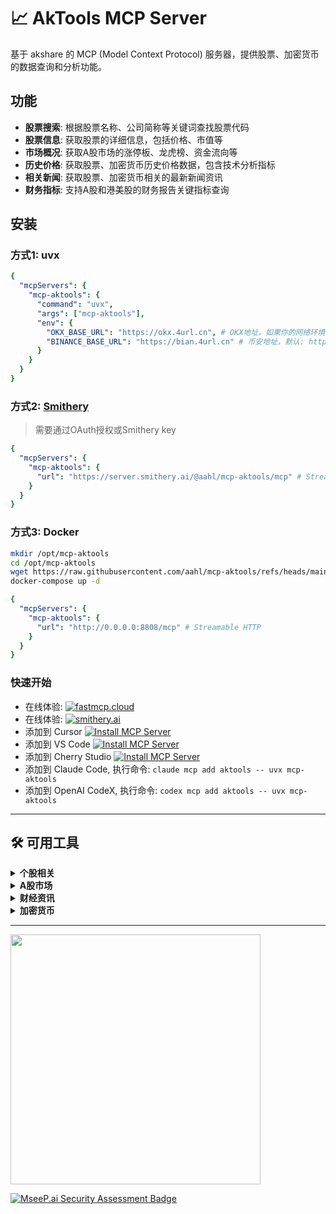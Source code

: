 # 📈 AkTools MCP Server

<!-- mcp-name: io.github.aahl/mcp-aktools -->
<!-- [![MCP Badge](https://lobehub.com/badge/mcp/aahl-mcp-aktools)](https://lobehub.com/mcp/aahl-mcp-aktools) -->
<!-- [![Verified on MseeP](https://mseep.ai/badge.svg)](https://mseep.ai/app/1dd74d48-e77b-49f9-8d67-8c99603336e1) -->

基于 akshare 的 MCP (Model Context Protocol) 服务器，提供股票、加密货币的数据查询和分析功能。


## 功能

- **股票搜索**: 根据股票名称、公司简称等关键词查找股票代码
- **股票信息**: 获取股票的详细信息，包括价格、市值等
- **市场概况**: 获取A股市场的涨停板、龙虎榜、资金流向等
- **历史价格**: 获取股票、加密货币历史价格数据，包含技术分析指标
- **相关新闻**: 获取股票、加密货币相关的最新新闻资讯
- **财务指标**: 支持A股和港美股的财务报告关键指标查询


## 安装

### 方式1: uvx
```yaml
{
  "mcpServers": {
    "mcp-aktools": {
      "command": "uvx",
      "args": ["mcp-aktools"],
      "env": {
        "OKX_BASE_URL": "https://okx.4url.cn", # OKX地址，如果你的网络环境无法访问okx.com，可通过此选项配置反代地址
        "BINANCE_BASE_URL": "https://bian.4url.cn" # 币安地址，默认: https://www.binance.com
      }
    }
  }
}
```

### 方式2: [Smithery](https://smithery.ai/server/@aahl/mcp-aktools)
> 需要通过OAuth授权或Smithery key

```yaml
{
  "mcpServers": {
    "mcp-aktools": {
      "url": "https://server.smithery.ai/@aahl/mcp-aktools/mcp" # Streamable HTTP
    }
  }
}
```

### 方式3: Docker
```bash
mkdir /opt/mcp-aktools
cd /opt/mcp-aktools
wget https://raw.githubusercontent.com/aahl/mcp-aktools/refs/heads/main/docker-compose.yml
docker-compose up -d
```
```yaml
{
  "mcpServers": {
    "mcp-aktools": {
      "url": "http://0.0.0.0:8808/mcp" # Streamable HTTP
    }
  }
}
```

### 快速开始
- 在线体验: [![fastmcp.cloud](https://img.shields.io/badge/Cloud-+?label=FastMCP)](https://fastmcp.cloud/xiaomi/aktools/chat)
- 在线体验: [![smithery.ai](https://smithery.ai/badge/@aahl/mcp-aktools)](https://smithery.ai/server/@aahl/mcp-aktools)
- 添加到 Cursor [![Install MCP Server](https://cursor.com/deeplink/mcp-install-dark.svg)](https://cursor.com/zh/install-mcp?name=aktools&config=eyJjb21tYW5kIjoidXZ4IiwiYXJncyI6WyJtY3AtYWt0b29scyJdfQ%3D%3D)
- 添加到 VS Code [![Install MCP Server](https://img.shields.io/badge/VS_Code-+?label=Add+MCP+Server&color=0098FF)](https://insiders.vscode.dev/redirect?url=vscode:mcp/install%3F%7B%22name%22%3A%22aktools%22%2C%22command%22%3A%22uvx%22%2C%22args%22%3A%5B%22mcp-aktools%22%5D%7D)
- 添加到 Cherry Studio [![Install MCP Server](https://img.shields.io/badge/Cherry_Studio-+?label=Add+MCP+Server&color=FF5F5F)](https://gitee.com/link?target=cherrystudio%3A%2F%2Fmcp%2Finstall%3Fservers%3DeyJtY3BTZXJ2ZXJzIjp7ImFrdG9vbHMiOnsiY29tbWFuZCI6InV2eCIsImFyZ3MiOlsibWNwLWFrdG9vbHMiXX19fQ%3D%3D)
- 添加到 Claude Code, 执行命令: `claude mcp add aktools -- uvx mcp-aktools`
- 添加到 OpenAI CodeX, 执行命令: `codex mcp add aktools -- uvx mcp-aktools`

------

## 🛠️ 可用工具

<details>
<summary><strong>个股相关</strong></summary>

- `search` - 查找股票代码，支持A股、港股、美股
- `stock_info` - 获取股票信息
- `stock_prices` - 获取股票历史价格
- `stock_indicators_a` - A股关键指标
- `stock_indicators_hk` - 港股关键指标
- `stock_indicators_us` - 美股关键指标

</details>

<details>
<summary><strong>A股市场</strong></summary>

- `get_current_time` - 获取当前时间及A股交易日信息
- `stock_zt_pool_em` - A股涨停股池
- `stock_zt_pool_strong_em` - A股强势股池
- `stock_lhb_ggtj_sina` - A股龙虎榜统计
- `stock_fund_flow_concept` - A股概念资金流向

</details>

<details>
<summary><strong>财经资讯</strong></summary>

- `stock_news` - 获取个股/加密货币相关新闻
- `stock_news_global` - 全球财经快讯

</details>

<details>
<summary><strong>加密货币</strong></summary>

- `okx_prices` - 获取加密货币历史价格
- `okx_loan_ratios` - 获取加密货币杠杆多空比
- `okx_taker_volume` - 获取加密货币主动买卖情况
- `binance_ai_report` - 获取加密货币AI分析报告

</details>


------

<a href="https://glama.ai/mcp/servers/@al-one/mcp-aktools">
  <img width="400" src="https://glama.ai/mcp/servers/@al-one/mcp-aktools/badge">
</a>

[![MseeP.ai Security Assessment Badge](https://mseep.net/pr/aahl-mcp-aktools-badge.png)](https://mseep.ai/app/aahl-mcp-aktools)
